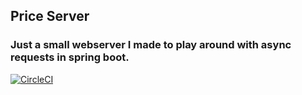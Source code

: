 ## Price Server

### Just a small webserver I made to play around with async requests in spring boot.

[![CircleCI](https://dl.circleci.com/status-badge/img/gh/briandidthat/price-server/tree/development.svg?style=svg)](https://dl.circleci.com/status-badge/redirect/gh/briandidthat/price-server/tree/development)
